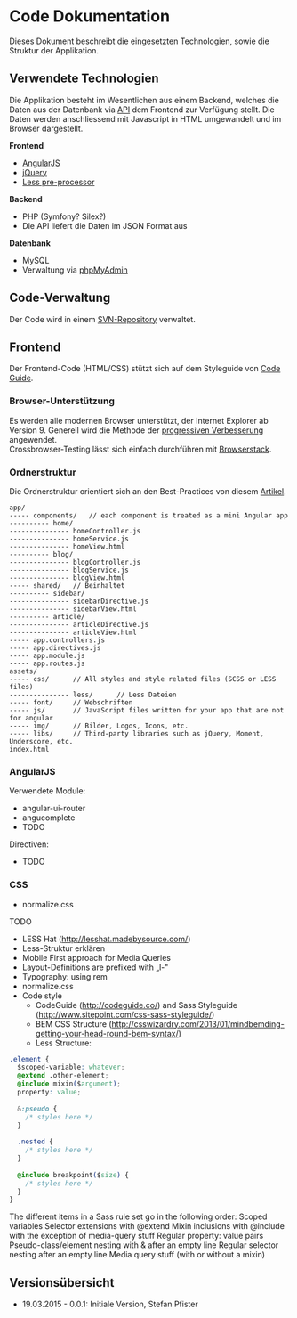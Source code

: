 # Code Dokumentation
Dieses Dokument beschreibt die eingesetzten Technologien, sowie die Struktur der Applikation.

## Verwendete Technologien
Die Applikation besteht im Wesentlichen aus einem Backend, welches die Daten aus der Datenbank via [API](API-Dokumentation.html) dem Frontend zur Verfügung stellt. Die Daten werden anschliessend mit Javascript in HTML umgewandelt und im Browser dargestellt.

**Frontend**
- [AngularJS](https://angularjs.org/)
- [jQuery](http://jquery.com/)
- [Less pre-processor](http://lesscss.org/)

**Backend**
- PHP (Symfony? Silex?)
- Die API liefert die Daten im JSON Format aus

**Datenbank**
- MySQL
- Verwaltung via [phpMyAdmin](https://filos.catatec.ch/phpMyAdmin/index.php)

## Code-Verwaltung
Der Code wird in einem [SVN-Repository](svn://svn.catatec.ch/foto-ch) verwaltet.

## Frontend
Der Frontend-Code (HTML/CSS) stützt sich auf dem Styleguide von [Code Guide](http://codeguide.co/).

### Browser-Unterstützung
Es werden alle modernen Browser unterstützt, der Internet Explorer ab Version 9. Generell wird die Methode der [progressiven Verbesserung](http://de.wikipedia.org/wiki/Progressive_Verbesserung) angewendet.  
Crossbrowser-Testing lässt sich einfach durchführen mit [Browserstack](http://www.browserstack.com/screenshots).

### Ordnerstruktur
Die Ordnerstruktur orientiert sich an den Best-Practices von diesem [Artikel](https://scotch.io/tutorials/angularjs-best-practices-directory-structure).
```
app/
----- components/   // each component is treated as a mini Angular app
---------- home/
--------------- homeController.js
--------------- homeService.js
--------------- homeView.html
---------- blog/
--------------- blogController.js
--------------- blogService.js
--------------- blogView.html
----- shared/   // Beinhaltet 
---------- sidebar/
--------------- sidebarDirective.js
--------------- sidebarView.html
---------- article/
--------------- articleDirective.js
--------------- articleView.html
----- app.controllers.js
----- app.directives.js
----- app.module.js
----- app.routes.js
assets/
----- css/      // All styles and style related files (SCSS or LESS files)
--------------- less/      // Less Dateien
----- font/     // Webschriften
----- js/       // JavaScript files written for your app that are not for angular
----- img/      // Bilder, Logos, Icons, etc.
----- libs/     // Third-party libraries such as jQuery, Moment, Underscore, etc.
index.html
```

### AngularJS
Verwendete Module:
- angular-ui-router
- angucomplete
- TODO

Directiven:
- TODO

### CSS
- normalize.css

TODO
- LESS Hat (http://lesshat.madebysource.com/)
- Less-Struktur erklären
- Mobile First approach for Media Queries
- Layout-Definitions are prefixed with „l-"
- Typography: using rem
- normalize.css
- Code style
  - CodeGuide (http://codeguide.co/) and Sass Styleguide (http://www.sitepoint.com/css-sass-styleguide/)
  - BEM CSS Structure (http://csswizardry.com/2013/01/mindbemding-getting-your-head-round-bem-syntax/)
  - Less Structure:
```css
.element {
  $scoped-variable: whatever;
  @extend .other-element;
  @include mixin($argument);
  property: value;
 
  &:pseudo {
    /* styles here */
  }
 
  .nested {
    /* styles here */
  }
 
  @include breakpoint($size) {
    /* styles here */
  }
}
```

The different items in a Sass rule set go in the following order:
Scoped variables
Selector extensions with @extend
Mixin inclusions with @include with the exception of media-query stuff
Regular property: value pairs
Pseudo-class/element nesting with & after an empty line
Regular selector nesting after an empty line
Media query stuff (with or without a mixin)




## Versionsübersicht
- 19.03.2015 - 0.0.1: Initiale Version, Stefan Pfister